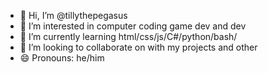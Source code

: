 - 👋 Hi, I’m @tillythepegasus
- 👀 I’m interested in computer coding game dev and dev
- 🌱 I’m currently learning  html/css/js/C#/python/bash/
- 💞️ I’m looking to collaborate on with my projects and other
- 😄 Pronouns: he/him

<!---
tillythepegasus/tillythepegasus is a ✨ special ✨ repository because its `README.md` (this file) appears on your GitHub profile.
You can click the Preview link to take a look at your changes.
--->
